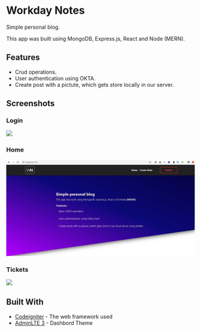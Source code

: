 # Workday Notes 
Simple personal blog.

This app was built using MongoDB, Express.js, React and Node (MERN).

## Features
* Crud operations.
* User authentication using OKTA.
* Create post with a pictute, which gets store locally in our server.

## Screenshots

### Login 
![](screenshot/login.png)

### Home
![](screenshot/home.png)

### Tickets
![](screenshot/requeriments.png)

## Built With

* [Codeigniter](https://codeigniter.com/) - The web framework used
* [AdminLTE 3](https://adminlte.io/themes/dev/AdminLTE/index.html) - Dashbord Theme
